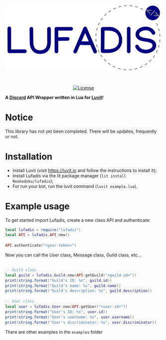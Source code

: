 <div align="center">
  <br />
  <p>
    <a href="https://github.com/Reokodoku/Lufadis"><img src="https://github.com/Reokodoku/Lufadis/blob/main/images/LufadisImage.png" width="600" alt="Lufadis" /></a>
  </p>
  <br />
  <p>
    <a href="https://github.com/Reokodoku/Lufadis/blob/main/LICENSE"><img src="https://img.shields.io/badge/License-MIT-blue.svg" alt="License" /></a>
  </p>
</div>

**A [Discord](https://discord.com) API Wrapper written in Lua for [Luvit](https://luvit.io)!**

# Notice
This library has not yet been completed. There will be updates, frequently or not.

# Installation

- Install Luvit (visit https://luvit.io and follow the instructions to install it);
- Install Lufadis via the lit package manager (`lit install Reokodoku/lufadis`);
- For run your bot, run the luvit command (`luvit example.lua`).

# Example usage

To get started import Lufadis, create a new class API and authenticate:

```lua
local lufadis = require("lufadis")
local API = lufadis.API.new()

API.authenticate("<your-token>")
```

Now you can call the User class, Message class, Guild class, etc...
```lua

-- Guild class
local guild = lufadis.Guild.new(API:getGuild("<guild-id>"))
print(string.format("Guild's ID: %s", guild.id))
print(string.format("Guild's name: %s", guild.name))
print(string.format("Guild's description: %s", guild.description))

-- User class
local user = lufadis.User.new(API:getUser("<user-id>"))
print(string.format("User's ID: %s", user.id))
print(string.format("User's username: %s", user.username))
print(string.format("User's discriminator: %s", user.discriminator))
```

There are other examples in the `examples` folder
